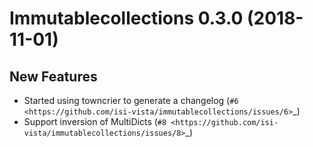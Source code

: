 Immutablecollections 0.3.0 (2018-11-01)
=======================================

New Features
------------

- Started using towncrier to generate a changelog (`#6 <https://github.com/isi-vista/immutablecollections/issues/6>`_)
- Support inversion of MultiDicts (`#8 <https://github.com/isi-vista/immutablecollections/issues/8>`_)
